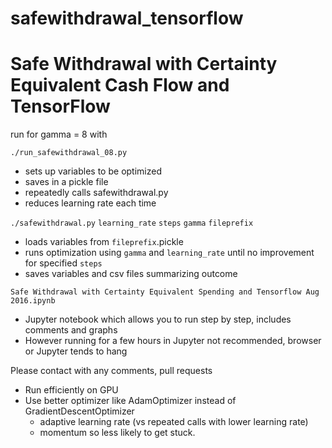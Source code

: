 # safewithdrawal_tensorflow

# Safe Withdrawal with Certainty Equivalent Cash Flow and TensorFlow

run for gamma = 8 with 

`./run_safewithdrawal_08.py`

  * sets up variables to be optimized 
  * saves in a pickle file
  * repeatedly calls safewithdrawal.py
  * reduces learning rate each time

`./safewithdrawal.py` `learning_rate` `steps` `gamma` `fileprefix`

  * loads variables from `fileprefix`.pickle
  * runs optimization using `gamma` and `learning_rate` until no improvement for specified `steps`
  * saves variables and csv files summarizing outcome
  
`Safe Withdrawal with Certainty Equivalent Spending and Tensorflow Aug 2016.ipynb`
  * Jupyter notebook which allows you to run step by step, includes comments and graphs
  * However running for a few hours in Jupyter not recommended, browser or Jupyter tends to hang
  
Please contact with any comments, pull requests 
  * Run efficiently on GPU
  * Use better optimizer like AdamOptimizer instead of GradientDescentOptimizer
    * adaptive learning rate (vs repeated calls with lower learning rate)
    * momentum so less likely to get stuck.




